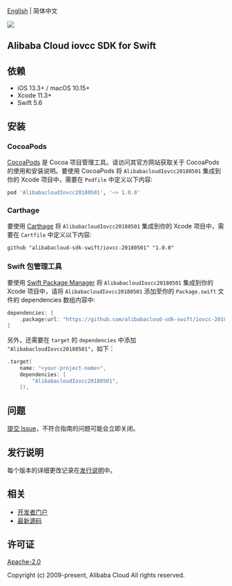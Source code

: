 [English](README.md) | 简体中文

![](https://aliyunsdk-pages.alicdn.com/icons/AlibabaCloud.svg)

## Alibaba Cloud iovcc SDK for Swift

## 依赖

- iOS 13.3+ / macOS 10.15+
- Xcode 11.3+
- Swift 5.6

## 安装

### CocoaPods

[CocoaPods](https://cocoapods.org) 是 Cocoa 项目管理工具。请访问其官方网站获取关于 CocoaPods 的使用和安装说明。要使用 CocoaPods 将 `AlibabacloudIovcc20180501` 集成到你的 Xcode 项目中，需要在 `Podfile` 中定义以下内容:

```ruby
pod 'AlibabacloudIovcc20180501', '~> 1.0.0'
```

### Carthage

要使用 [Carthage](https://github.com/Carthage/Carthage) 将 `AlibabacloudIovcc20180501` 集成到你的 Xcode 项目中，需要在 `Cartfile` 中定义以下内容:

```ogdl
github "alibabacloud-sdk-swift/iovcc-20180501" "1.0.0"
```

### Swift 包管理工具

要使用 [Swift Package Manager](https://swift.org/package-manager/) 将 `AlibabacloudIovcc20180501` 集成到你的 Xcode 项目中，请将 `AlibabacloudIovcc20180501` 添加至你的 `Package.swift` 文件的 dependencies 数组内容中:

```swift
dependencies: [
    .package(url: "https://github.com/alibabacloud-sdk-swift/iovcc-20180501.git", from: "1.0.0")
]
```

另外，还需要在 `target` 的 `dependencies` 中添加 `"AlibabacloudIovcc20180501"`，如下：

```swift
.target(
    name: "<your-project-name>",
    dependencies: [
        "AlibabacloudIovcc20180501",
    ]),
```

## 问题

[提交 Issue](https://github.com/alibabacloud-sdk-swift/iovcc-20180501/issues/new)，不符合指南的问题可能会立即关闭。

## 发行说明

每个版本的详细更改记录在[发行说明](./ChangeLog.txt)中。

## 相关

* [开发者门户](https://next.api.aliyun.com/home)
* [最新源码](https://github.com/alibabacloud-sdk-swift/iovcc-20180501)

## 许可证

[Apache-2.0](http://www.apache.org/licenses/LICENSE-2.0)

Copyright (c) 2009-present, Alibaba Cloud All rights reserved.

